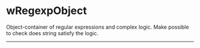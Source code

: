 # wRegexpObject

Object-container of regular expressions and complex logic. Make possible to check does string satisfy the logic.

_ _ _ _ _ _




